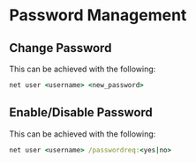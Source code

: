 # Password Management

## Change Password
This can be achieved with the following:

```cmd
net user <username> <new_password>
```

## Enable/Disable Password
This can be achieved with the following:

```cmd
net user <username> /passwordreq:<yes|no>
```
